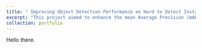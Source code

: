```yaml
---
title: " Improving Object Detection Performance on Hard to Detect Instances in DOTA"
excerpt: "This project aimed to enhance the mean Average Precision (mAP) for deep learning object detection models specifically targeting "hard-to-detect" instances within the DOTA dataset. A comprehensive literature review was conducted to explore methods for improving small object detection and identifying suitable models. We selected the Yolov5 model and implemented dataset augmentation strategies such as oversampling and copy-pasting hard-to-detect instances to address the research question. For this I implemented state of the art research, dataset preprocessing pipelines, object detection evaluation algorithms, and post-processing techniques from scratch using PyTorch. The results demonstrate a significant improvement, with the mAP for hard-to-detect instances in DOTA increasing by up to 42.2%.<br/><img src='/images/500x300.png'>"
collection: portfolio
---
```


Hello there. 
